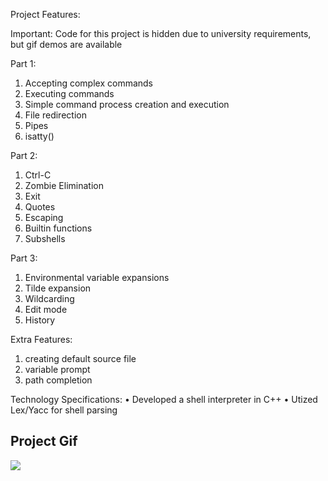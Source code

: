 Project Features:

Important: Code for this project is hidden due to university requirements, but gif demos are available

Part 1:

1. Accepting complex commands
2. Executing commands
3. Simple command process creation and execution
4. File redirection
5. Pipes
6. isatty()

Part 2:

1. Ctrl-C
2. Zombie Elimination
3. Exit
4. Quotes
5. Escaping 
6. Builtin functions
7. Subshells

Part 3:
1. Environmental variable expansions
2. Tilde expansion
3. Wildcarding 
4. Edit mode
5. History

Extra Features:

1. creating default source file
2. variable prompt
3. path completion

Technology Specifications:
•	Developed a shell interpreter in C++
• Utized Lex/Yacc for shell parsing 

## Project Gif

![](demo.gif)
